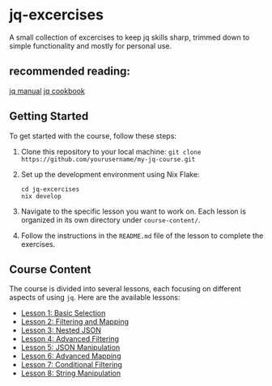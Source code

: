 # jq-excercises
A small collection of excercises to keep jq skills sharp, trimmed down to simple functionality and mostly for personal use.

## recommended reading:
[jq manual](https://jqlang.github.io/jq/manual/)
[jq cookbook](https://github.com/jqlang/jq/wiki/Cookbook)

## Getting Started

To get started with the course, follow these steps:

1. Clone this repository to your local machine:
    ```git clone https://github.com/yourusername/my-jq-course.git```

2. Set up the development environment using Nix Flake:
   ```
   cd jq-excercises 
   nix develop
   ```
3. Navigate to the specific lesson you want to work on. Each lesson is organized in its own directory under `course-content/`.

4. Follow the instructions in the `README.md` file of the lesson to complete the exercises.

## Course Content

The course is divided into several lessons, each focusing on different aspects of using `jq`. Here are the available lessons:

- [Lesson 1: Basic Selection](course-content/lesson-1/exercises.md)
- [Lesson 2: Filtering and Mapping](course-content/lesson-2/exercises.md)
- [Lesson 3: Nested JSON](course-content/lesson-3/exercises.md)
- [Lesson 4: Advanced Filtering](course-content/lesson-4/exercises.md)
- [Lesson 5: JSON Manipulation](course-content/lesson-5/exercises.md)
- [Lesson 6: Advanced Mapping](course-content/lesson-6/exercises.md)
- [Lesson 7: Conditional Filtering](course-content/lesson-7/exercises.md)
- [Lesson 8: String Manipulation](course-content/lesson-8/exercises.md)
